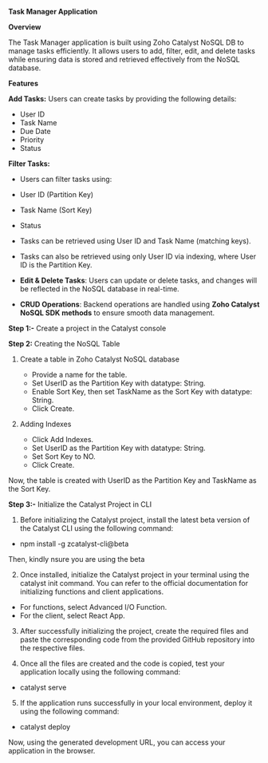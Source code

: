 **Task Manager Application**

**Overview**

The Task Manager application is built using Zoho Catalyst NoSQL DB to manage tasks efficiently. It allows users to add, filter, edit, and delete tasks while ensuring data is stored and retrieved effectively from the NoSQL database.

**Features**

**Add Tasks:** Users can create tasks by providing the following details:
* User ID
* Task Name
* Due Date
* Priority
* Status

**Filter Tasks:**

* Users can filter tasks using:
* User ID (Partition Key)
* Task Name (Sort Key)
* Status

* Tasks can be retrieved using User ID and Task Name (matching keys).

* Tasks can also be retrieved using only User ID via indexing, where User ID is the Partition Key.

* **Edit & Delete Tasks**: Users can update or delete tasks, and changes will be reflected in the NoSQL database in real-time.

* **CRUD Operations**: Backend operations are handled using **Zoho Catalyst NoSQL SDK methods** to ensure smooth data management.



**Step 1:-**
Create a project in the Catalyst console


**Step 2:** Creating the NoSQL Table

1. Create a table in Zoho Catalyst NoSQL database

    * Provide a name for the table.
    * Set UserID as the Partition Key with datatype: String.
    * Enable Sort Key, then set TaskName as the Sort Key with datatype: String.
    * Click Create.

1. Adding Indexes

    * Click Add Indexes.
    * Set UserID as the Partition Key with datatype: String.
    * Set Sort Key to NO.
    * Click Create.

Now, the table is created with UserID as the Partition Key and TaskName as the Sort Key.

**Step 3:-** Initialize the Catalyst Project in CLI

1. Before initializing the Catalyst project, install the latest beta version of the Catalyst CLI using the following command:

* npm install -g zcatalyst-cli@beta

Then, kindly nsure you are using the beta 
   
2. Once installed, initialize the Catalyst project in your terminal using the catalyst init command. You can refer to the official documentation for initializing functions and client applications.

* For functions, select Advanced I/O Function.
* For the client, select React App.

3. After successfully initializing the project, create the required files and paste the corresponding code from the provided GitHub repository into the respective files.

4. Once all the files are created and the code is copied, test your application locally using the following command:

* catalyst serve

5. If the application runs successfully in your local environment, deploy it using the following command:

* catalyst deploy

Now, using the generated development URL, you can access your application in the browser.
